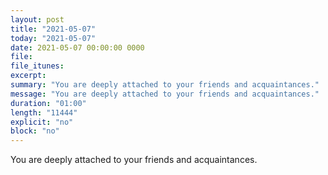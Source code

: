 ```yaml
---
layout: post
title: "2021-05-07"
today: "2021-05-07"
date: 2021-05-07 00:00:00 0000
file:
file_itunes:
excerpt:
summary: "You are deeply attached to your friends and acquaintances."
message: "You are deeply attached to your friends and acquaintances."
duration: "01:00"
length: "11444"
explicit: "no"
block: "no"
---
```

You are deeply attached to your friends and acquaintances.

